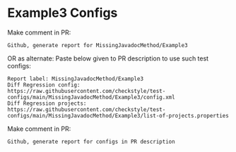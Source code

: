 # Example3 Configs
Make comment in PR:
```
Github, generate report for MissingJavadocMethod/Example3
```
OR as alternate:
Paste below given to PR description to use such test configs:
```
Report label: MissingJavadocMethod/Example3
Diff Regression config: https://raw.githubusercontent.com/checkstyle/test-configs/main/MissingJavadocMethod/Example3/config.xml
Diff Regression projects: https://raw.githubusercontent.com/checkstyle/test-configs/main/MissingJavadocMethod/Example3/list-of-projects.properties
```
Make comment in PR:
```
Github, generate report for configs in PR description
```
